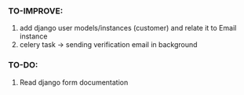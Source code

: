 ### TO-IMPROVE:
1. add django user models/instances (customer) and relate it to Email instance
2. celery task -> sending verification email in background

### TO-DO:
1. Read django form documentation